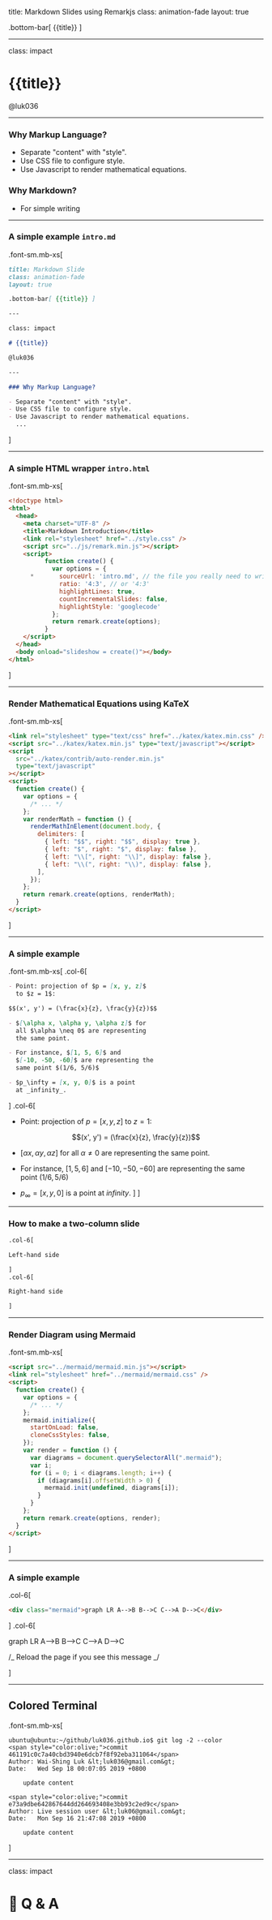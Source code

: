 title: Markdown Slides using Remarkjs
class: animation-fade
layout: true

.bottom-bar[ {{title}} ]

---

class: impact

# {{title}}

@luk036

---

### Why Markup Language?

- Separate "content" with "style".
- Use CSS file to configure style.
- Use Javascript to render mathematical equations.

### Why Markdown?

- For simple writing

---

### A simple example `intro.md`

.font-sm.mb-xs[

```markdown
title: Markdown Slide
class: animation-fade
layout: true

.bottom-bar[ {{title}} ]

---

class: impact

# {{title}}

@luk036

---

### Why Markup Language?

- Separate "content" with "style".
- Use CSS file to configure style.
- Use Javascript to render mathematical equations.
  ...
```

]

---

### A simple HTML wrapper `intro.html`

.font-sm.mb-xs[

```html
<!doctype html>
<html>
  <head>
    <meta charset="UTF-8" />
    <title>Markdown Introduction</title>
    <link rel="stylesheet" href="../style.css" />
    <script src="../js/remark.min.js"></script>
    <script>
          function create() {
            var options = {
      *       sourceUrl: 'intro.md', // the file you really need to write
              ratio: '4:3', // or '4:3'
              highlightLines: true,
              countIncrementalSlides: false,
              highlightStyle: 'googlecode'
            };
            return remark.create(options);
          }
    </script>
  </head>
  <body onload="slideshow = create()"></body>
</html>
```

]

---

### Render Mathematical Equations using KaTeX

.font-sm.mb-xs[

```html
<link rel="stylesheet" type="text/css" href="../katex/katex.min.css" />
<script src="../katex/katex.min.js" type="text/javascript"></script>
<script
  src="../katex/contrib/auto-render.min.js"
  type="text/javascript"
></script>
<script>
  function create() {
    var options = {
      /* ... */
    };
    var renderMath = function () {
      renderMathInElement(document.body, {
        delimiters: [
          { left: "$$", right: "$$", display: true },
          { left: "$", right: "$", display: false },
          { left: "\\[", right: "\\]", display: false },
          { left: "\\(", right: "\\)", display: false },
        ],
      });
    };
    return remark.create(options, renderMath);
  }
</script>
```

]

---

### A simple example

.font-sm.mb-xs[
.col-6[

```markdown
- Point: projection of $p = [x, y, z]$
  to $z = 1$:

$$(x', y') = (\frac{x}{z}, \frac{y}{z})$$

- $[\alpha x, \alpha y, \alpha z]$ for
  all $\alpha \neq 0$ are representing
  the same point.

- For instance, $[1, 5, 6]$ and
  $[-10, -50, -60]$ are representing the
  same point $(1/6, 5/6)$

- $p_\infty = [x, y, 0]$ is a point
  at _infinity_.
```

]
.col-6[

- Point: projection of $p = [x, y, z]$
  to $z = 1$:

$$(x', y') = (\frac{x}{z}, \frac{y}{z})$$

- $[\alpha x, \alpha y, \alpha z]$ for
  all $\alpha \neq 0$ are representing
  the same point.

- For instance, $[1, 5, 6]$ and
  $[-10, -50, -60]$ are representing the
  same point $(1/6, 5/6)$

- $p_\infty = [x, y, 0]$ is a point
  at _infinity_.
  ]
  ]

---

### How to make a two-column slide

```markdown
.col-6[

Left-hand side

]
.col-6[

Right-hand side

]
```

---

### Render Diagram using Mermaid

.font-sm.mb-xs[

```html
<script src="../mermaid/mermaid.min.js"></script>
<link rel="stylesheet" href="../mermaid/mermaid.css" />
<script>
  function create() {
    var options = {
      /* ... */
    };
    mermaid.initialize({
      startOnLoad: false,
      cloneCssStyles: false,
    });
    var render = function () {
      var diagrams = document.querySelectorAll(".mermaid");
      var i;
      for (i = 0; i < diagrams.length; i++) {
        if (diagrams[i].offsetWidth > 0) {
          mermaid.init(undefined, diagrams[i]);
        }
      }
    };
    return remark.create(options, render);
  }
</script>
```

]

---

### A simple example

.col-6[

```html
<div class="mermaid">graph LR A-->B B-->C C-->A D-->C</div>
```

]
.col-6[

<div class="mermaid">
graph LR
  A-->B
  B-->C
  C-->A
  D-->C

/_ Reload the page if you see this message _/

</div>

]

---

## Colored Terminal

.font-sm.mb-xs[

```terminal
ubuntu@ubuntu:~/github/luk036.github.io$ git log -2 --color
<span style="color:olive;">commit 461191c0c7a40cbd3940e6dcb7f8f92eba311064</span>
Author: Wai-Shing Luk &lt;luk036@gmail.com&gt;
Date:   Wed Sep 18 00:07:05 2019 +0800

    update content

<span style="color:olive;">commit e73a9dbe642867644dd264693408e3bb93c2ed9c</span>
Author: Live session user &lt;luk06@gmail.com&gt;
Date:   Mon Sep 16 21:47:08 2019 +0800

    update content
```

]

---

class: impact

# 🙋 Q & A

